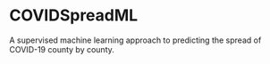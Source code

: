 # COVIDSpreadML
A supervised machine learning approach to predicting the spread of COVID-19 county by county.

